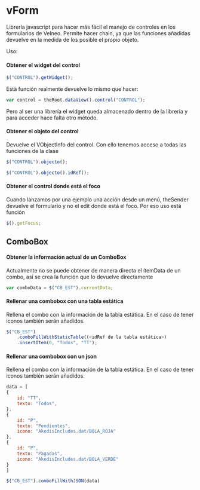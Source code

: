 # vForm
Librería javascript para hacer más fácil el manejo de controles en los formularios de Velneo. Permite hacer chain, ya que las funciones añadidas devuelve en la medida de los posible el propio objeto.

Uso:
#### Obtener el widget del control
```javascript
$("CONTROL").getWidget();
```
Está función realmente devuelve lo mismo que hacer:
```javascript
var control = theRoot.dataView().control("CONTROL");
```
Pero al ser una librería el widget queda almacenado dentro de la librería y para acceder hace falta otro método.

#### Obtener el objeto del control
Devuelve el VObjectInfo del control. Con ello tenemos acceso a todas las funciones de la clase
```javascript
$("CONTROL").objecto();
```
```javascript
$("CONTROL").objecto().idRef();
```

#### Obtener el control donde está el foco
Cuando lanzamos por una ejemplo una acción desde un menú, theSender devuelve el formulario y no el edit donde está el foco. Por eso uso está función
```javascript
$().getFocus;
```
## ComboBox
#### Obtener la información actual de un ComboBox
Actualmente no se puede obtener de manera directa el itemData de un combo, así se crea la función que lo devuelve directamente
```javascript
var comboData = $("CB_EST").currentData;
```

#### Rellenar una combobox con una tabla estática
Rellena el combo con la información de la tabla estática. En el caso de tener iconos también serán añadidos.
```javascript
$("CB_EST")
	.comboFillWithStaticTable((<idRef de la tabla estática>)
	.insertItem(0, "Todos", "TT");
```

#### Rellenar una combobox con un json
Rellena el combo con la información de la tabla estática. En el caso de tener iconos también serán añadidos.
```javascript
data = [
{
	id: "TT",
	texto: "Todos",
},
{
	id: "P",
	texto: "Pendientes",
	icono: "AkedisIncludes.dat/BOLA_ROJA"
},
{
	id: "P",
	texto: "Pagadas",
	icono: "AkedisIncludes.dat/BOLA_VERDE"
}
]

$("CB_EST").comboFillWithJSON(data)
```
